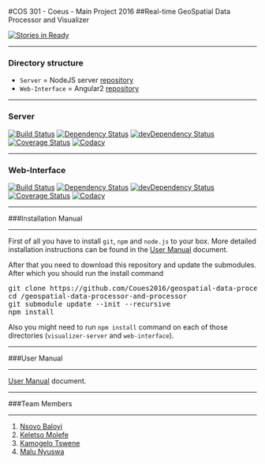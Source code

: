 #COS 301 - Coeus - Main Project 2016
##Real-time GeoSpatial Data Processor and Visualizer

[![Stories in Ready](https://badge.waffle.io/Coeus2016/visualizer-web-server.png?label=ready&title=Ready)](http://waffle.io/Coeus2016/visualizer-web-server)
********************************************************************************
### Directory structure
* ```Server``` = NodeJS server [repository](https://github.com/Coeus2016/visualizer-server)
* ```Web-Interface``` = Angular2 [repository](https://github.com/Coeus2016/visualizer-web-interface)

********************************************************************************
### Server
[![Build Status](https://travis-ci.org/Coeus2016/visualizer-server.png?branch=develop)](https://travis-ci.org/Coeus2016/visualizer-server)
[![Dependency Status](https://david-dm.org/Coeus2016/visualizer-server.svg)](https://david-dm.org/Coeus2016/visualizer-server)
[![devDependency Status](https://david-dm.org/Coeus2016/visualizer-server/dev-status.svg)](https://david-dm.org/Coeus2016/visualizer-server#info=devDependencies)
[![Coverage Status](https://coveralls.io/repos/github/Coeus2016/visualizer-server/badge.svg?branch=develop)](https://coveralls.io/github/Coeus2016/visualizer-server?branch=develop)
[![Codacy](https://img.shields.io/codacy/69206fcb0df6462ca559610af32fd1fb.svg)](https://www.codacy.com/app/coeus-cos301-2016/visualizer-server/dashboard)

********************************************************************************
### Web-Interface
[![Build Status](https://travis-ci.org/Coeus2016/visualizer-web-interface.png?branch=develop)](https://travis-ci.org/Coeus2016/visualizer-web-interface)
[![Dependency Status](https://david-dm.org/Coeus2016/visualizer-web-interface.svg)](https://david-dm.org/Coeus2016/visualizer-web-interface)
[![devDependency Status](https://david-dm.org/Coeus2016/visualizer-web-interface/dev-status.svg)](https://david-dm.org/Coeus2016/visualizer-web-interface#info=devDependencies)
[![Coverage Status](https://coveralls.io/repos/github/Coeus2016/visualizer-web-interface/badge.svg?branch=develop)](https://coveralls.io/github/Coeus2016/visualizer-web-interface?branch=develop)
[![Codacy](https://img.shields.io/codacy/69206fcb0df6462ca559610af32fd1fb.svg)](https://www.codacy.com/app/coeus-cos301-2016/visualizer-web-interface/dashboard)

********************************************************************************
###Installation Manual
********************************************************************************
First of all you have to install <code>git</code>, <code>npm</code> and <code>node.js</code> to your box. More detailed installation instructions can
be found in the [User Manual](http://sailsjs.org/#/getStarted?q=what-os-do-i-need) document.

After that you need to download this repository and update the submodules. After which you should run the install command

<pre>
git clone https://github.com/Coues2016/geospatial-data-processor-and-processor.git
cd /geospatial-data-processor-and-processor
git submodule update --init --recursive
npm install
</pre>

Also you might need to run ```npm install``` command on each of those directories (<code>visualizer-server</code> and
<code>web-interface</code>).
********************************************************************************
###User Manual
********************************************************************************
[User Manual](http://sailsjs.org/#/getStarted?q=what-os-do-i-need) document.
********************************************************************************
###Team Members
********************************************************************************
1. [Nsovo Baloyi](https://github.com/NsovoBaloyi)
2. [Keletso Molefe](https://github.com/NsovoBaloyi)
3. [Kamogelo Tswene](https://github.com/NsovoBaloyi)
4. [Malu Nyuswa](https://github.com/NsovoBaloyi)
